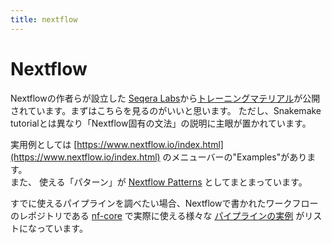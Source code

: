 ```yaml
---
title: nextflow
---
```


# Nextflow

Nextflowの作者らが設立した [Seqera Labs](https://seqera.io/)から[トレーニングマテリアル](https://seqera.io/training/)が公開されています。まずはこちらを見るのがいいと思います。
ただし、Snakemake tutorialとは異なり「Nextflow固有の文法」の説明に主眼が置かれています。

実用例としては [https://www.nextflow.io/index.html](https://www.nextflow.io/index.html) のメニューバーの"Examples"があります。  
また、 使える「パターン」が [Nextflow Patterns](http://nextflow-io.github.io/patterns/index.html) としてまとまっています。

すでに使えるパイプラインを調べたい場合、Nextflowで書かれたワークフローのレポジトリである [nf-core](https://nf-co.re/) で実際に使える様々な [パイプラインの実例](https://nf-co.re/pipelines) がリストになっています。
